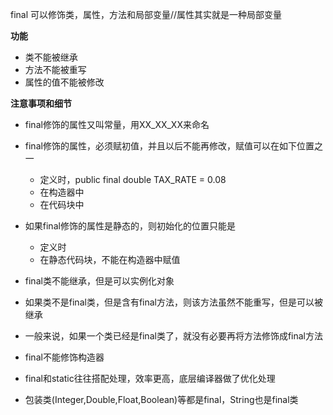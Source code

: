 ﻿final 可以修饰类，属性，方法和局部变量//属性其实就是一种局部变量

**功能**

- 类不能被继承
- 方法不能被重写
- 属性的值不能被修改

**注意事项和细节**

- final修饰的属性又叫常量，用XX_XX_XX来命名
- final修饰的属性，必须赋初值，并且以后不能再修改，赋值可以在如下位置之一
    - 定义时，public final double TAX_RATE = 0.08
    - 在构造器中
    - 在代码块中

- 如果final修饰的属性是静态的，则初始化的位置只能是
    - 定义时
    - 在静态代码块，不能在构造器中赋值

- final类不能继承，但是可以实例化对象
- 如果类不是final类，但是含有final方法，则该方法虽然不能重写，但是可以被继承
- 一般来说，如果一个类已经是final类了，就没有必要再将方法修饰成final方法
- final不能修饰构造器
- final和static往往搭配处理，效率更高，底层编译器做了优化处理
- 包装类(Integer,Double,Float,Boolean)等都是final，String也是final类

